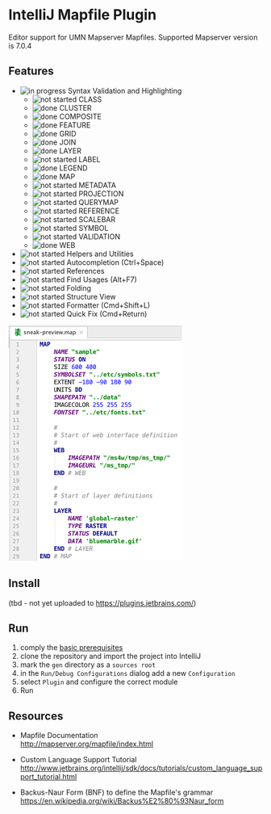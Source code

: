 # IntelliJ Mapfile Plugin

Editor support for UMN Mapserver Mapfiles. Supported Mapserver version is 7.0.4

## Features

* ![in progress](https://img.shields.io/badge/status-in%20progress-yellow.svg) Syntax Validation and Highlighting
  * ![not started](https://img.shields.io/badge/status-not%20started-lightgray.svg) CLASS
  * ![done](https://img.shields.io/badge/status-done-green.svg) CLUSTER
  * ![done](https://img.shields.io/badge/status-done-green.svg) COMPOSITE
  * ![done](https://img.shields.io/badge/status-done-green.svg) FEATURE
  * ![done](https://img.shields.io/badge/status-done-green.svg) GRID
  * ![done](https://img.shields.io/badge/status-done-green.svg) JOIN
  * ![done](https://img.shields.io/badge/status-done-green.svg) LAYER
  * ![not started](https://img.shields.io/badge/status-not%20started-lightgray.svg) LABEL
  * ![done](https://img.shields.io/badge/status-done-green.svg) LEGEND
  * ![done](https://img.shields.io/badge/status-done-green.svg) MAP
  * ![not started](https://img.shields.io/badge/status-not%20started-lightgray.svg) METADATA
  * ![not started](https://img.shields.io/badge/status-not%20started-lightgray.svg) PROJECTION
  * ![not started](https://img.shields.io/badge/status-not%20started-lightgray.svg) QUERYMAP
  * ![not started](https://img.shields.io/badge/status-not%20started-lightgray.svg) REFERENCE
  * ![not started](https://img.shields.io/badge/status-not%20started-lightgray.svg) SCALEBAR
  * ![not started](https://img.shields.io/badge/status-not%20started-lightgray.svg) SYMBOL
  * ![not started](https://img.shields.io/badge/status-not%20started-lightgray.svg) VALIDATION
  * ![done](https://img.shields.io/badge/status-done-green.svg) WEB
* ![not started](https://img.shields.io/badge/status-not%20started-lightgray.svg) Helpers and Utilities
* ![not started](https://img.shields.io/badge/status-not%20started-lightgray.svg) Autocompletion (Ctrl+Space)
* ![not started](https://img.shields.io/badge/status-not%20started-lightgray.svg) References
* ![not started](https://img.shields.io/badge/status-not%20started-lightgray.svg) Find Usages (Alt+F7)
* ![not started](https://img.shields.io/badge/status-not%20started-lightgray.svg) Folding
* ![not started](https://img.shields.io/badge/status-not%20started-lightgray.svg) Structure View
* ![not started](https://img.shields.io/badge/status-not%20started-lightgray.svg) Formatter (Cmd+Shift+L)
* ![not started](https://img.shields.io/badge/status-not%20started-lightgray.svg) Quick Fix (Cmd+Return)
 
![very early state](resources/META-INF/sneak-preview-screenshot.png "very early state")

## Install

(tbd - not yet uploaded to https://plugins.jetbrains.com/)

## Run

1. comply the [basic prerequisites](http://www.jetbrains.org/intellij/sdk/docs/tutorials/custom_language_support/prerequisites.html) 
2. clone the repository and import the project into IntelliJ
3. mark the `gen` directory as a `sources root`
4. in the `Run/Debug Configurations` dialog add a new `Configuration`
5. select `Plugin` and configure the correct module
6. Run

## Resources

* Mapfile Documentation<br/>
http://mapserver.org/mapfile/index.html

* Custom Language Support Tutorial<br/>
http://www.jetbrains.org/intellij/sdk/docs/tutorials/custom_language_support_tutorial.html

* Backus-Naur Form (BNF) to define the Mapfile's grammar<br/>
https://en.wikipedia.org/wiki/Backus%E2%80%93Naur_form